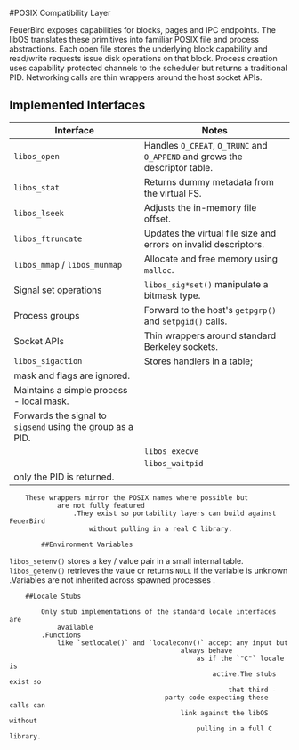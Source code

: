 #POSIX Compatibility Layer

FeuerBird exposes capabilities for blocks, pages and IPC endpoints.
The libOS translates these primitives into familiar POSIX file and
process abstractions.  Each open file stores the underlying block
capability and read/write requests issue disk operations on that block.
Process creation uses capability protected channels to the scheduler but
returns a traditional PID.  Networking calls are thin wrappers around
the host socket APIs.

## Implemented Interfaces
| Interface | Notes |
|-----------|----------------------------------------------|
| `libos_open` | Handles `O_CREAT`, `O_TRUNC` and `O_APPEND` and grows the descriptor table. |
| `libos_stat` | Returns dummy metadata from the virtual FS. |
| `libos_lseek` | Adjusts the in-memory file offset. |
| `libos_ftruncate` | Updates the virtual file size and errors on invalid descriptors. |
| `libos_mmap` / `libos_munmap` | Allocate and free memory using `malloc`. |
| Signal set operations | `libos_sig*set()` manipulate a bitmask type. |
| Process groups | Forward to the host's `getpgrp()` and `setpgid()` calls. |
| Socket APIs | Thin wrappers around standard Berkeley sockets. |
| `libos_sigaction` | Stores handlers in a table;
mask and flags are ignored.| | `libos_sigprocmask` |
    Maintains a simple process - local mask.| | `libos_killpg` |
    Forwards the signal to `sigsend` using the group as a PID.|
    | `libos_execve` | Accepts an `envp` array but ignores it.|
    | `libos_waitpid` | Provides the standard signature;
only the PID is returned.|

        These wrappers mirror the POSIX names where possible but
                are not fully featured
                    .They exist so portability layers can build against FeuerBird
                        without pulling in a real C library.

            ##Environment Variables

`libos_setenv()` stores a key /
            value pair in a small internal table.
`libos_getenv()` retrieves the value or
    returns `NULL` if the variable is unknown
            .Variables are not inherited across spawned processes
            .

        ##Locale Stubs

            Only stub implementations of the standard locale interfaces are
                available
            .Functions
                like `setlocale()` and `localeconv()` accept any input but
                                               always behave
                                                   as if the `"C"` locale is
                                                       active.The stubs exist so
                                                           that third -
                                           party code expecting these calls can
                                               link against the libOS without
                                                   pulling in a full C library.
